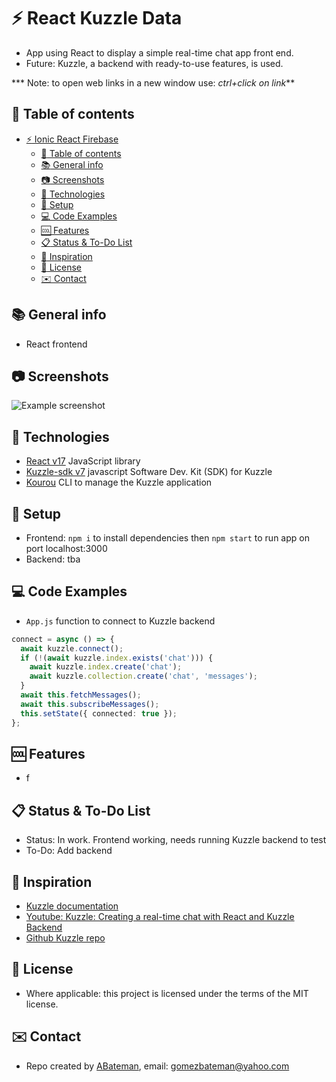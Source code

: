# :zap: React Kuzzle Data

* App using React to display a simple real-time chat app front end.
* Future: Kuzzle, a backend with ready-to-use features, is used.

*** Note: to open web links in a new window use: _ctrl+click on link_**

## :page_facing_up: Table of contents

* [:zap: Ionic React Firebase](#zap-ionic-react-firebase)
  * [:page_facing_up: Table of contents](#page_facing_up-table-of-contents)
  * [:books: General info](#books-general-info)
  * [:camera: Screenshots](#camera-screenshots)
  * [:signal_strength: Technologies](#signal_strength-technologies)
  * [:floppy_disk: Setup](#floppy_disk-setup)
  * [:computer: Code Examples](#computer-code-examples)
  * [:cool: Features](#cool-features)
  * [:clipboard: Status & To-Do List](#clipboard-status--to-do-list)
  * [:clap: Inspiration](#clap-inspiration)
  * [:file_folder: License](#file_folder-license)
  * [:envelope: Contact](#envelope-contact)

## :books: General info

* React frontend

## :camera: Screenshots

![Example screenshot](./img/app.png)

## :signal_strength: Technologies

* [React v17](https://reactjs.org/) JavaScript library
* [Kuzzle-sdk v7](https://www.npmjs.com/package/kuzzle-sdk?activeTab=readme) javascript Software Dev. Kit (SDK) for Kuzzle
* [Kourou](https://github.com/kuzzleio/kourou) CLI to manage the Kuzzle application

## :floppy_disk: Setup

* Frontend: `npm i` to install dependencies then `npm start` to run app on port localhost:3000
* Backend: tba

## :computer: Code Examples

* `App.js` function to connect to Kuzzle backend 

```typescript
connect = async () => {
  await kuzzle.connect();
  if (!(await kuzzle.index.exists('chat'))) {
    await kuzzle.index.create('chat');
    await kuzzle.collection.create('chat', 'messages');
  }
  await this.fetchMessages();
  await this.subscribeMessages();
  this.setState({ connected: true });
};
```

## :cool: Features

* f

## :clipboard: Status & To-Do List

* Status: In work. Frontend working, needs running Kuzzle backend to test
* To-Do: Add backend

## :clap: Inspiration

* [Kuzzle documentation](https://docs.kuzzle.io/core/2/guides/introduction/what-is-kuzzle/)
* [Youtube: Kuzzle: Creating a real-time chat with React and Kuzzle Backend](https://www.youtube.com/watch?v=YzlQ7l4r2Gk)
* [Github Kuzzle repo](https://github.com/kuzzleio/kuzzle)

## :file_folder: License

* Where applicable: this project is licensed under the terms of the MIT license.

## :envelope: Contact

* Repo created by [ABateman](https://github.com/AndrewJBateman), email: gomezbateman@yahoo.com